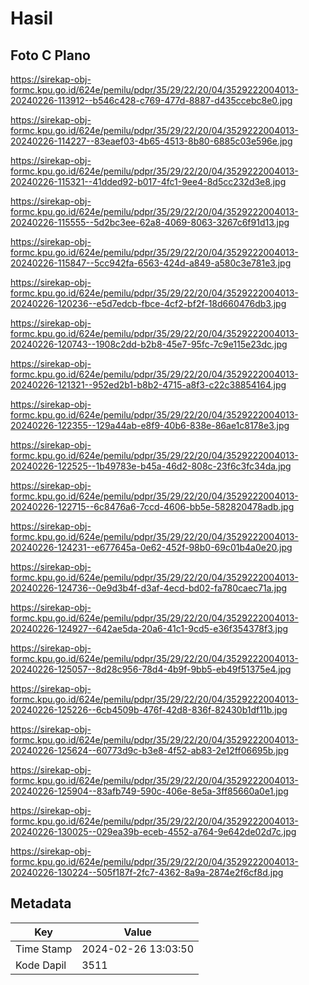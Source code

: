 # Hasil

## Foto C Plano

https://sirekap-obj-formc.kpu.go.id/624e/pemilu/pdpr/35/29/22/20/04/3529222004013-20240226-113912--b546c428-c769-477d-8887-d435ccebc8e0.jpg

https://sirekap-obj-formc.kpu.go.id/624e/pemilu/pdpr/35/29/22/20/04/3529222004013-20240226-114227--83eaef03-4b65-4513-8b80-6885c03e596e.jpg

https://sirekap-obj-formc.kpu.go.id/624e/pemilu/pdpr/35/29/22/20/04/3529222004013-20240226-115321--41dded92-b017-4fc1-9ee4-8d5cc232d3e8.jpg

https://sirekap-obj-formc.kpu.go.id/624e/pemilu/pdpr/35/29/22/20/04/3529222004013-20240226-115555--5d2bc3ee-62a8-4069-8063-3267c6f91d13.jpg

https://sirekap-obj-formc.kpu.go.id/624e/pemilu/pdpr/35/29/22/20/04/3529222004013-20240226-115847--5cc942fa-6563-424d-a849-a580c3e781e3.jpg

https://sirekap-obj-formc.kpu.go.id/624e/pemilu/pdpr/35/29/22/20/04/3529222004013-20240226-120236--e5d7edcb-fbce-4cf2-bf2f-18d660476db3.jpg

https://sirekap-obj-formc.kpu.go.id/624e/pemilu/pdpr/35/29/22/20/04/3529222004013-20240226-120743--1908c2dd-b2b8-45e7-95fc-7c9e115e23dc.jpg

https://sirekap-obj-formc.kpu.go.id/624e/pemilu/pdpr/35/29/22/20/04/3529222004013-20240226-121321--952ed2b1-b8b2-4715-a8f3-c22c38854164.jpg

https://sirekap-obj-formc.kpu.go.id/624e/pemilu/pdpr/35/29/22/20/04/3529222004013-20240226-122355--129a44ab-e8f9-40b6-838e-86ae1c8178e3.jpg

https://sirekap-obj-formc.kpu.go.id/624e/pemilu/pdpr/35/29/22/20/04/3529222004013-20240226-122525--1b49783e-b45a-46d2-808c-23f6c3fc34da.jpg

https://sirekap-obj-formc.kpu.go.id/624e/pemilu/pdpr/35/29/22/20/04/3529222004013-20240226-122715--6c8476a6-7ccd-4606-bb5e-582820478adb.jpg

https://sirekap-obj-formc.kpu.go.id/624e/pemilu/pdpr/35/29/22/20/04/3529222004013-20240226-124231--e677645a-0e62-452f-98b0-69c01b4a0e20.jpg

https://sirekap-obj-formc.kpu.go.id/624e/pemilu/pdpr/35/29/22/20/04/3529222004013-20240226-124736--0e9d3b4f-d3af-4ecd-bd02-fa780caec71a.jpg

https://sirekap-obj-formc.kpu.go.id/624e/pemilu/pdpr/35/29/22/20/04/3529222004013-20240226-124927--642ae5da-20a6-41c1-9cd5-e36f354378f3.jpg

https://sirekap-obj-formc.kpu.go.id/624e/pemilu/pdpr/35/29/22/20/04/3529222004013-20240226-125057--8d28c956-78d4-4b9f-9bb5-eb49f51375e4.jpg

https://sirekap-obj-formc.kpu.go.id/624e/pemilu/pdpr/35/29/22/20/04/3529222004013-20240226-125226--6cb4509b-476f-42d8-836f-82430b1df11b.jpg

https://sirekap-obj-formc.kpu.go.id/624e/pemilu/pdpr/35/29/22/20/04/3529222004013-20240226-125624--60773d9c-b3e8-4f52-ab83-2e12ff06695b.jpg

https://sirekap-obj-formc.kpu.go.id/624e/pemilu/pdpr/35/29/22/20/04/3529222004013-20240226-125904--83afb749-590c-406e-8e5a-3ff85660a0e1.jpg

https://sirekap-obj-formc.kpu.go.id/624e/pemilu/pdpr/35/29/22/20/04/3529222004013-20240226-130025--029ea39b-eceb-4552-a764-9e642de02d7c.jpg

https://sirekap-obj-formc.kpu.go.id/624e/pemilu/pdpr/35/29/22/20/04/3529222004013-20240226-130224--505f187f-2fc7-4362-8a9a-2874e2f6cf8d.jpg


## Metadata

| Key        | Value               |
| ---------- | ------------------- |
| Time Stamp | 2024-02-26 13:03:50 |
| Kode Dapil | 3511                |



